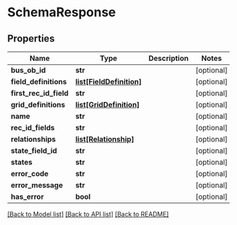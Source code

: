 # SchemaResponse

## Properties
Name | Type | Description | Notes
------------ | ------------- | ------------- | -------------
**bus_ob_id** | **str** |  | [optional] 
**field_definitions** | [**list[FieldDefinition]**](FieldDefinition.md) |  | [optional] 
**first_rec_id_field** | **str** |  | [optional] 
**grid_definitions** | [**list[GridDefinition]**](GridDefinition.md) |  | [optional] 
**name** | **str** |  | [optional] 
**rec_id_fields** | **str** |  | [optional] 
**relationships** | [**list[Relationship]**](Relationship.md) |  | [optional] 
**state_field_id** | **str** |  | [optional] 
**states** | **str** |  | [optional] 
**error_code** | **str** |  | [optional] 
**error_message** | **str** |  | [optional] 
**has_error** | **bool** |  | [optional] 

[[Back to Model list]](../README.md#documentation-for-models) [[Back to API list]](../README.md#documentation-for-api-endpoints) [[Back to README]](../README.md)


